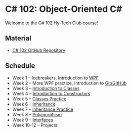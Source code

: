 # C# 102: Object-Oriented <span>C#</span>
Welcome to the C# 102 Hy-Tech Club course!

## Material
- [C# 102 GitHub Repository](https://github.com/hylandtechoutreach/htc-cs-102)

## Schedule
- Week 1 – Icebreakers, Introduction to [WPF](WPF/StudentDesc.md)
- Week 2 – More WPF practice, Introduction to [Git/GitHub](Git/StudentDesc.md)
- Week 3 – [Introduction to Classes](ClassesIntroduction/StudentDesc.md)
- Week 4 – [Introduction to Constructors](Constructors/StudentDesc.md)
- Week 5 – [Classes Practice](ClassesPractice/StudentDesc.md)
- Week 6 – [Inheritance](Inheritance/StudentDesc.md)
- Week 7 – [Inheritance Practice](InheritancePractice/StudentDesc.md)
- Week 8 – [Polymorphism](Polymorphism/StudentDesc.md)
- Week 9 – [Interfaces](Interfaces/StudentDesc.md)
- Week 10-12 – Projects
